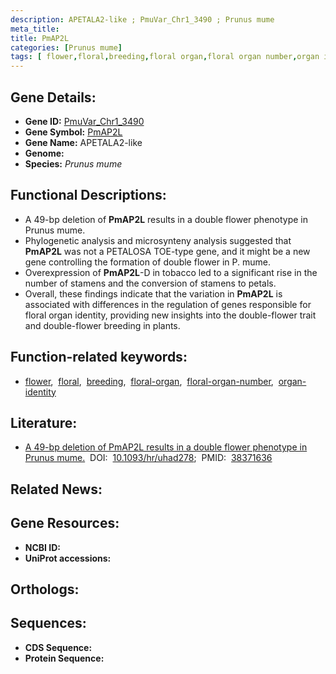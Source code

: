 ```yaml
---
description: APETALA2-like ; PmuVar_Chr1_3490 ; Prunus mume
meta_title:
title: PmAP2L
categories: [Prunus mume]
tags: [ flower,floral,breeding,floral organ,floral organ number,organ identity ]
---
```


## Gene Details:
- **Gene ID:** [PmuVar_Chr1_3490]()
- **Gene Symbol:** <u>PmAP2L</u>
- **Gene Name:** APETALA2-like
- **Genome:** []()
- **Species:** *Prunus mume*

## Functional Descriptions:
   - A 49-bp deletion of **PmAP2L** results in a double flower phenotype in Prunus mume.
   - Phylogenetic analysis and microsynteny analysis suggested that **PmAP2L** was not a PETALOSA TOE-type gene, and it might be a new gene controlling the formation of double flower in P. mume.
   - Overexpression of **PmAP2L**-D in tobacco led to a significant rise in the number of stamens and the conversion of stamens to petals.
   - Overall, these findings indicate that the variation in **PmAP2L** is associated with differences in the regulation of genes responsible for floral organ identity, providing new insights into the double-flower trait and double-flower breeding in plants.

## Function-related keywords:
   - [flower](/tags/flower/),&nbsp;&nbsp;[floral](/tags/floral/),&nbsp;&nbsp;[breeding](/tags/breeding/),&nbsp;&nbsp;[floral-organ](/tags/floral-organ/),&nbsp;&nbsp;[floral-organ-number](/tags/floral-organ-number/),&nbsp;&nbsp;[organ-identity](/tags/organ-identity/)

## Literature:
   - [A 49-bp deletion of PmAP2L results in a double flower phenotype in Prunus mume.](https://doi.org/10.1093/hr/uhad278)&nbsp;&nbsp;DOI:&nbsp;&nbsp;[10.1093/hr/uhad278](https://doi.org/10.1093/hr/uhad278);&nbsp;&nbsp;PMID:&nbsp;&nbsp;[38371636](https://pubmed.ncbi.nlm.nih.gov/38371636/)

## Related News:

## Gene Resources:
- **NCBI ID:**  [](https://www.ncbi.nlm.nih.gov/gene/?term=)
- **UniProt accessions:**  [](https://www.uniprot.org/uniprotkb//entry)

## Orthologs:

## Sequences:
- **CDS Sequence:**
- **Protein Sequence:**

